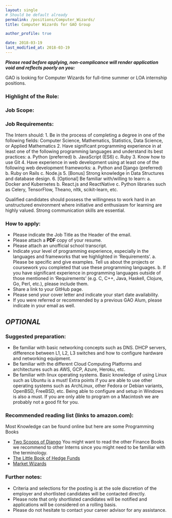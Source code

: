 ```yaml
---
layout: single
# Should be default already 
permalink: /positions/Computer_Wizards/
title: Computer Wizards for GAO Group

author_profile: true

date: 2018-03-19
last_modified_at: 2018-03-19
---
```


_**Please read before applying, non-complicance will render application void and reflects poorly on you:**_

GAO is looking for Computer Wizards for full-time summer or LOA internship positions.   

### Highlight of the Role:

### Job Scope: 

### Job Requirements: 
The Intern should:
    1. Be in the process of completing a degree in one of the following fields: Computer Science, Mathematics, Statistics, Data Science, or Applied Mathematics
    2. Have significant programming experience in at least one of the following programming languages and understand its best practices: 
        a. Python (preferred)
        b. JavaScript (ES6)
        c. Ruby
    3. Know how to use Git
    4. Have experience in web development using at least one of the following web development frameworks:
        a. Python and Django (preferred)
        b. Ruby on Rails
        c. Node.js
    5. [Bonus] Strong knowledge in Data Structures and database design.
    6. [Optional] Be familiar with/willing to learn:
        a. Docker and Kubernetes
        b. React.js and ReactNative
        c. Python libraries such as Celery, TensorFlow, Theano, nltk, scikit-learn, etc.
    
Qualified candidates should possess the willingness to work hard in an unstructured environment where initiative and enthusiasm for learning are highly valued. Strong communication skills are essential.

### How to apply:
- Please indicate the Job Title as the Header of the email.
- Please attach a **PDF** copy of your resume.
- Please attach an unofficial school transcript.
- Indicate your level of programming experience, especially in the languages and frameworks that we highlighted in ‘Requirements’. 
  a. Please be specific and give examples. Tell us about the projects or coursework you completed that use these programming languages. 
  b. If you have significant experience in programming languages outside of those mentioned in ‘Requirements’ (e.g. C, C++, Java, Haskell, Clojure, Go, Perl, etc.), please include them.
- Share a link to your GitHub page.
- Please send your cover letter and indicate your start date availability.
- If you were referred or recommended by a previous GAO Alum, please indicate in your email as well.

_**OPTIONAL**_
- 

### Suggested preparation:
- Be familiar with basic networking concepts such as DNS. DHCP servers, difference between L1, L2, L3 switches and how to configure hardware and networking equipment.
- Be familiar with the different Cloud Computing Platforms and architectures such as AWS, GCP, Azure, Heroku, etc.
- Be familiar with linux operating systems.  Basic knowledge of using Linux such as Ubuntu is a must!  Extra points if you are able to use other operating systems such as ArchLinux, other Fedora or Debian variants, OpenBSD, FreeBSD, etc.  Being able to configure and setup in Windows is also a must.  If you are only able to program on a Macintosh we are probably not a good fit for you. 

### Recommended reading list (links to amazon.com):
Most Knowledge can be found online but here are some Programming Books
- [Two Scoops of Django](https://www.twoscoopspress.com/products/two-scoops-of-django-1-11) 
You might want to read the other Finance Books we recommend to other Interns since you might need to be familiar with the terminology.
- [The Little Book of Hedge Funds](https://www.amazon.com/Little-Book-Hedge-Funds/dp/1118099672)
- [Market Wizards](https://www.amazon.com/Market-Wizards-Interviews-Top-Traders/dp/0135560934)

### Further notes:
- Criteria and selections for the posting is at the sole discretion of the employer and shortlisted candidates will be contacted directly.
- Please note that only shortlisted candidates will be notified and applications will be considered on a rolling basis.
- Please do not hesitate to contact your career advisor for any assistance.
